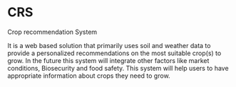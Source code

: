 # CRS
Crop recommendation System

It  is a web based solution that primarily uses soil and weather data  to provide a personalized recommendations on the most suitable crop(s) to grow. 
In the future this system will integrate other factors like market conditions, Biosecurity and food safety.
This system will help users to have appropriate information about crops they need to grow.


